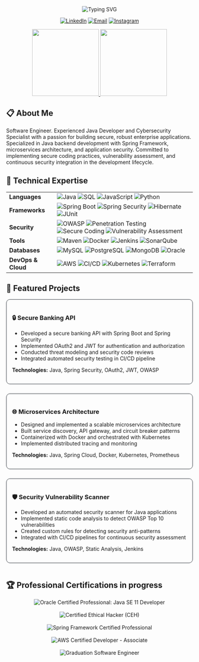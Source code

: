 <div align="center">
  <img src="https://readme-typing-svg.herokuapp.com?font=Fira+Code&weight=600&size=30&duration=3000&pause=1000&color=0969DA&center=true&vCenter=true&random=false&width=600&lines=Pedro+Arian+Viena;Software+Engineer" alt="Typing SVG" />
  
  <p>
    <a href="https://www.linkedin.com/in/pedroarianviena"><img src="https://img.shields.io/badge/-LinkedIn-%230077B5?style=for-the-badge&logo=linkedin&logoColor=white" alt="LinkedIn"/></a>
    <a href="mailto:pedro.arian.viena"><img src="https://img.shields.io/badge/-Email-D14836?style=for-the-badge&logo=gmail&logoColor=white" alt="Email"/></a>
    <a href="https://instagram.com/pedrovienna_"><img src="https://img.shields.io/badge/-Instagram-%23E4405F?style=for-the-badge&logo=instagram&logoColor=white" alt="Instagram"/></a>
  </p>
</div>

<div align="center">
  <a href="https://github.com/pedroviena">
    <img height="180em" src="https://github-readme-stats.vercel.app/api?username=pedroviena&show_icons=true&theme=github_dark&include_all_commits=true&count_private=true"/>
    <img height="180em" src="https://github-readme-stats.vercel.app/api/top-langs/?username=pedroviena&layout=compact&langs_count=8&theme=github_dark"/>
  </a>
</div>

## 📋 About Me

Software Engineer. Experienced Java Developer and Cybersecurity Specialist with a passion for building secure, robust enterprise applications. Specialized in Java backend development with Spring Framework, microservices architecture, and application security. Committed to implementing secure coding practices, vulnerability assessment, and continuous security integration in the development lifecycle.

## 🔧 Technical Expertise

<table>
  <tr>
    <td><strong>Languages</strong></td>
    <td>
      <img src="https://img.shields.io/badge/Java-ED8B00?style=flat-square&logo=openjdk&logoColor=white" alt="Java"/>
      <img src="https://img.shields.io/badge/SQL-4479A1?style=flat-square&logo=postgresql&logoColor=white" alt="SQL"/>
      <img src="https://img.shields.io/badge/JavaScript-F7DF1E?style=flat-square&logo=javascript&logoColor=black" alt="JavaScript"/>
      <img src="https://img.shields.io/badge/Python-3776AB?style=flat-square&logo=python&logoColor=white" alt="Python"/>
    </td>
  </tr>
  <tr>
    <td><strong>Frameworks</strong></td>
    <td>
      <img src="https://img.shields.io/badge/Spring_Boot-6DB33F?style=flat-square&logo=spring-boot&logoColor=white" alt="Spring Boot"/>
      <img src="https://img.shields.io/badge/Spring_Security-6DB33F?style=flat-square&logo=spring-security&logoColor=white" alt="Spring Security"/>
      <img src="https://img.shields.io/badge/Hibernate-59666C?style=flat-square&logo=hibernate&logoColor=white" alt="Hibernate"/>
      <img src="https://img.shields.io/badge/JUnit-25A162?style=flat-square&logo=junit5&logoColor=white" alt="JUnit"/>
    </td>
  </tr>
  <tr>
    <td><strong>Security</strong></td>
    <td>
      <img src="https://img.shields.io/badge/OWASP-000000?style=flat-square&logo=owasp&logoColor=white" alt="OWASP"/>
      <img src="https://img.shields.io/badge/Penetration_Testing-E34F26?style=flat-square&logo=hackaday&logoColor=white" alt="Penetration Testing"/>
      <img src="https://img.shields.io/badge/Secure_Coding-007ACC?style=flat-square&logo=visual-studio-code&logoColor=white" alt="Secure Coding"/>
      <img src="https://img.shields.io/badge/Vulnerability_Assessment-FF6F00?style=flat-square&logo=hackerone&logoColor=white" alt="Vulnerability Assessment"/>
    </td>
  </tr>
  <tr>
    <td><strong>Tools</strong></td>
    <td>
      <img src="https://img.shields.io/badge/Maven-C71A36?style=flat-square&logo=apache-maven&logoColor=white" alt="Maven"/>
      <img src="https://img.shields.io/badge/Docker-2496ED?style=flat-square&logo=docker&logoColor=white" alt="Docker"/>
      <img src="https://img.shields.io/badge/Jenkins-D24939?style=flat-square&logo=jenkins&logoColor=white" alt="Jenkins"/>
      <img src="https://img.shields.io/badge/SonarQube-4E9BCD?style=flat-square&logo=sonarqube&logoColor=white" alt="SonarQube"/>
    </td>
  </tr>
  <tr>
    <td><strong>Databases</strong></td>
    <td>
      <img src="https://img.shields.io/badge/MySQL-4479A1?style=flat-square&logo=mysql&logoColor=white" alt="MySQL"/>
      <img src="https://img.shields.io/badge/PostgreSQL-336791?style=flat-square&logo=postgresql&logoColor=white" alt="PostgreSQL"/>
      <img src="https://img.shields.io/badge/MongoDB-47A248?style=flat-square&logo=mongodb&logoColor=white" alt="MongoDB"/>
      <img src="https://img.shields.io/badge/Oracle-F80000?style=flat-square&logo=oracle&logoColor=white" alt="Oracle"/>
    </td>
  </tr>
  <tr>
    <td><strong>DevOps & Cloud</strong></td>
    <td>
      <img src="https://img.shields.io/badge/AWS-232F3E?style=flat-square&logo=amazon-aws&logoColor=white" alt="AWS"/>
      <img src="https://img.shields.io/badge/CI/CD-2088FF?style=flat-square&logo=github-actions&logoColor=white" alt="CI/CD"/>
      <img src="https://img.shields.io/badge/Kubernetes-326CE5?style=flat-square&logo=kubernetes&logoColor=white" alt="Kubernetes"/>
      <img src="https://img.shields.io/badge/Terraform-7B42BC?style=flat-square&logo=terraform&logoColor=white" alt="Terraform"/>
    </td>
  </tr>
</table>

## 🚀 Featured Projects

<div style="display: flex; flex-wrap: wrap; gap: 10px; justify-content: space-between;">
  <div style="flex: 1; min-width: 300px; border-radius: 10px; border: 1px solid #30363d; padding: 15px; margin-bottom: 15px;">
    <h3>🔒 Secure Banking API</h3>
    <ul>
      <li>Developed a secure banking API with Spring Boot and Spring Security</li>
      <li>Implemented OAuth2 and JWT for authentication and authorization</li>
      <li>Conducted threat modeling and security code reviews</li>
      <li>Integrated automated security testing in CI/CD pipeline</li>
    </ul>
    <p><strong>Technologies:</strong> Java, Spring Security, OAuth2, JWT, OWASP</p>
  </div>
  
  <div style="flex: 1; min-width: 300px; border-radius: 10px; border: 1px solid #30363d; padding: 15px; margin-bottom: 15px;">
    <h3>🌐 Microservices Architecture</h3>
    <ul>
      <li>Designed and implemented a scalable microservices architecture</li>
      <li>Built service discovery, API gateway, and circuit breaker patterns</li>
      <li>Containerized with Docker and orchestrated with Kubernetes</li>
      <li>Implemented distributed tracing and monitoring</li>
    </ul>
    <p><strong>Technologies:</strong> Java, Spring Cloud, Docker, Kubernetes, Prometheus</p>
  </div>
  
  <div style="flex: 1; min-width: 300px; border-radius: 10px; border: 1px solid #30363d; padding: 15px; margin-bottom: 15px;">
    <h3>🛡️ Security Vulnerability Scanner</h3>
    <ul>
      <li>Developed an automated security scanner for Java applications</li>
      <li>Implemented static code analysis to detect OWASP Top 10 vulnerabilities</li>
      <li>Created custom rules for detecting security anti-patterns</li>
      <li>Integrated with CI/CD pipelines for continuous security assessment</li>
    </ul>
    <p><strong>Technologies:</strong> Java, OWASP, Static Analysis, Jenkins</p>
  </div>
</div>

## 🏆 Professional Certifications in progress

<div align="center">
  <img src="https://img.shields.io/badge/Oracle_Certified_Professional-Java_SE_11_Developer-red?style=for-the-badge&logo=oracle&logoColor=white" alt="Oracle Certified Professional: Java SE 11 Developer"/>
  <br><br>
  <img src="https://img.shields.io/badge/Certified_Ethical_Hacker-CEH-brightgreen?style=for-the-badge&logo=kalilinux&logoColor=white" alt="Certified Ethical Hacker (CEH)"/>
  <br><br>
  <img src="https://img.shields.io/badge/Spring_Framework-Certified_Professional-green?style=for-the-badge&logo=spring&logoColor=white" alt="Spring Framework Certified Professional"/>
  <br><br>
  <img src="https://img.shields.io/badge/AWS_Certified-Developer_Associate-FF9900?style=for-the-badge&logo=amazon-aws&logoColor=white" alt="AWS Certified Developer - Associate"/>
  <br><br>
<img src="https://img.shields.io/badge/Graduation-Software_Engineer-blue?style=for-the-badge&logo=graduation-cap&logoColor=white" alt="Graduation Software Engineer"/>
</div>

</div>
